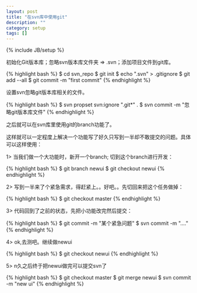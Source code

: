 ```yaml
---
layout: post
title: "在svn库中使用git"
description: ""
category: setup
tags: []
---
```

{% include JB/setup %}

初始化Git版本库；忽略svn版本库文件夹 => .svn；添加项目文件到git库。

{% highlight bash %}
$ cd svn_repo
$ git init
$ echo ".svn" > .gitignore
$ git add --all
$ git commit -m "first commit"
{% endhighlight %}

设置svn忽略git版本库相关的文件。

{% highlight bash %}
$ svn propset svn:ignore ".git*" .
$ svn commit -m "忽略git版本库文件"
{% endhighlight %}

之后就可以在svn库里使用git的branch功能了。

这样就可以一定程度上解决一个功能写了好久只写到一半却不敢提交的问题。具体可以这样使用：

1> 当我们做一个大功能时，新开一个branch; 切到这个branch进行开发：

{% highlight bash %}
$ git branch newui
$ git checkout newui
{% endhighlight %}

2> 写到一半来了个紧急需求，得赶紧上。。好吧。。先切回来把这个任务做掉：

{% highlight bash %}
$ git checkout master
{% endhighlight %}

3> 代码回到了之前的状态，先把小功能改完然后提交：

{% highlight bash %}
$ git commit -m "某个紧急问题"
$ svn commit -m "...."
{% endhighlight %}

4> ok,去测吧。继续做newui

{% highlight bash %}
$ git checkout newui
{% endhighlight %}

5> n久之后终于把newui做完可以提交svn了

{% highlight bash %}
$ git checkout master
$ git merge newui
$ svn commit -m "new ui"
{% endhighlight %}

